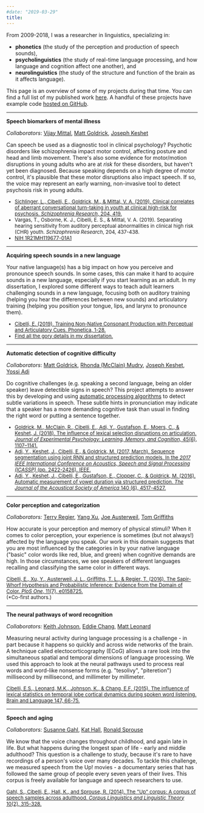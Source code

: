 ```yaml
---
#date: "2019-03-29"
title:  
---
```


From 2009-2018, I was a researcher in linguistics, specializing in:

+ **phonetics** (the study of the perception and production of speech sounds),
+ **psycholinguistics** (the study of real-time language processing, and how language and cognition affect one another), and
+ **neurolinguistics** (the study of the structure and function of the brain as it affects language).

This page is an overview of some of my  projects during that time. You can find a full list of my published work <a href = "https://scholar.google.com/citations?user=4vfpQcMAAAAJ&hl=en">here</a>. A handful of these projects have example code <a href = "https://github.com/ecibelli?tab=repositories">hosted on GitHub</a>.

-----

**Speech biomarkers of mental illness**

*Collaborators*: <a href="http://www.psychology.northwestern.edu/people/faculty/core/profiles/vijay-mittal.html">Vijay Mittal</a>, <a href="http://faculty.wcas.northwestern.edu/matt-goldrick/">Matt Goldrick</a>, <a href="http://u.cs.biu.ac.il/~jkeshet/">Joseph Keshet</a>

Can speech be used as a diagnostic tool in clinical psychology? Psychotic disorders like schizophrenia impact motor control, affecting posture and head and limb movement. There's also some evidence for motor/motion disruptions in young adults who are at *risk* for these disorders, but haven't yet been diagnosed. Because speaking depends on a high degree of motor control, it's plausible that these motor disruptions also impact speech. If so, the voice may represent an early warning, non-invasive tool to detect psychosis risk in young adults.

<font size = 2>

+ <a href = "papers/sichlingerCibelliGoldrickMittal.pdf">Sichlinger, L., Cibelli, E., Goldrick, M., & Mittal, V. A. (2019). Clinical correlates of aberrant conversational turn-taking in youth at clinical high-risk for psychosis. *Schizophrenia Research*, 204, 419.</a> 
+ Vargas, T., Osborne, K. J., Cibelli, E. S., & Mittal, V. A. (2019). Separating hearing sensitivity from auditory perceptual abnormalities in clinical high risk (CHR) youth. *Schizophrenia Research*, 204, 437-438.
+ <a href= "https://projectreporter.nih.gov/project_info_description.cfm?aid=9746454&icde=44549007"> NIH 1R21MH119677-01A1</a>

</font>

----

**Acquiring speech sounds in a new language**


Your native language(s) has a big impact on how you perceive and pronounce speech sounds. In some cases, this can make it hard to acquire sounds in a new language, especially if you start learning as an adult. In my dissertation, I explored some different ways to teach adult learners challenging sounds in a new language, focusing both on auditory training (helping you hear the differences between new sounds) and articulatory training (helping you position your tongue, lips, and larynx to pronounce them).

<font size = 2>

+ <a href = "papers/cibelli_phonetica2019.pdf"> Cibelli, E. (2019). Training Non-Native Consonant Production with Perceptual and Articulatory Cues. Phonetica, 1-28.</a> 
+ <a href="papers/cibelli_dissertation.pdf">Find all the gory details in my dissertation.</a>

</font>

----

**Automatic detection of cognitive difficulty**

<i>Collaborators</i>: <a href="http://faculty.wcas.northwestern.edu/matt-goldrick/">Matt Goldrick</a>, <a href="https://pennstate.pure.elsevier.com/en/persons/rhonda-mudry">Rhonda (McClain) Mudry</a>, <a href="http://u.cs.biu.ac.il/~jkeshet/">Joseph Keshet</a>, <a href="http://adiyoss.github.io/">Yossi Adi</a> 

Do cognitive challenges (e.g. speaking a second language, being an older speaker) leave detectible signs in speech? This project attempts to answer this by developing and using <a href = "https://github.com/MLSpeech/DeepPhoneticToolsTutorial">automatic processing algorithms</a> to detect subtle variations in speech. These subtle hints in pronunciation  may indicate that a speaker has a more demanding cognitive task than usual in finding the right word or putting a sentence together.

<font size = 2>

+ <a href = "papers/lexicalSelectionInteraction.pdf">Goldrick, M., McClain, R., Cibelli, E., Adi, Y., Gustafson, E., Moers, C., & Keshet, J. (2018). The influence of lexical selection disruptions on articulation. *Journal of Experimental Psychology: Learning, Memory, and Cognition,* 45(6), 1107–1141.</a>
+ <a href="https://arxiv.org/pdf/1610.07918.pdf">Adi, Y., Keshet, J., Cibelli, E., & Goldrick, M. (2017, March). Sequence segmentation using joint RNN and structured prediction models. In  the <i>2017 IEEE International Conference on Acoustics, Speech and Signal Processing (ICASSP)</i> (pp. 2422-2426). IEEE.</a>
+ <a href="https://pdfs.semanticscholar.org/30ae/51e58bfb6998849caa5e6059b6970bb73062.pdf">Adi, Y., Keshet, J., Cibelli, E., Gustafson, E., Clopper, C., & Goldrick, M. (2016). Automatic measurement of vowel duration via structured prediction. <i>The Journal of the Acoustical Society of America</i> 140 (6), 4517-4527.</a>

</font>

-----

**Color perception and categorization**

<i>Collaborators:</i> <a href="http://lclab.berkeley.edu/regier/">Terry Regier</a>,
<a href="http://linguistics.berkeley.edu/~yangxu/">Yang Xu</a>, <a href="http://research.clps.brown.edu/austerweil/">Joe Austerweil</a>, <a href="http://cocosci.berkeley.edu/tom/">Tom Griffiths</a>

How accurate is your perception and memory of physical stimuli? When it comes to color perception, your experience is sometimes (but not always!) affected by the language you speak. Our work in this domain suggests that you are most influenced by the categories in by your native language ("basic" color words like red, blue, and green) when cognitive demands are high. In those circumstances, we see speakers of different languages recalling and classifying the same color in different ways. 

<font size = "2"><a href="http://journals.plos.org/plosone/article?id=10.1371/journal.pone.0158725">Cibelli, E., Xu, Y., Austerweil, J. L., Griffiths, T. L., & Regier, T. (2016). The Sapir-Whorf Hypothesis and Probabilistic Inference: Evidence from the Domain of Color. *PloS One*, 11(7), e0158725.</a>
<br>(*Co-first authors.)</font>

-----

**The neural pathways of word recognition**

*Collaborators:* <a href ="http://linguistics.berkeley.edu/~kjohnson">Keith Johnson</a>, <a href ="http://changlab.ucsf.edu/edward-chang/">Eddie Chang</a>, <a href="http://profiles.ucsf.edu/matthew.leonard">Matt Leonard</a>

Measuring neural activity during language processing is a challenge - in part because it happens so quickly and across wide networks of the brain. A technique called electocorticography (ECoG) allows a rare look into the simultaneous spatial and temporal dimensions of language processing. We used this approach to look at the neural pathways used to process real words and word-like nonsense forms (e.g. "tesolivy", "piteretion") millisecond by millisecond, and millimeter by millimeter. 

<font size = 2>
<a href="papers/brainLx_cibelli2015.pdf">Cibelli, E.S., Leonard, M.K., Johnson, K., & Chang, E.F. (2015). The influence of lexical statistics on temporal lobe cortical dynamics during spoken word listening. Brain and Language 147, 66-75.</a>
</font>

-----

**Speech and aging**

*Collaborators:* <a href="http://linguistics.berkeley.edu/~gahl">Susanne Gahl</a>, 
<a href="http://www.linguistics.northwestern.edu/people/current-graduate-students/">Kat Hall</a>, 
<a href="http://linguistics.berkeley.edu/person/98">Ronald Sprouse</a></i>

We know that the voice changes throughout childhood, and again late in life. But what happens during the longest span of life - early and middle adulthood? This question is a challenge to study, because it's rare to have recordings of a person's voice over many decades. To tackle this challenge, we measured speech from the Up! movies - a documentary series that has followed the same group of people every seven years of their lives. This corpus is freely available for language and speech researchers to use.

<font size="2">
<a href="http://www.linguistics.berkeley.edu/~gahl/upRev.pdf"> Gahl, S., Cibelli, E., Hall, K., and Sprouse, R. (2014). The "Up" corpus: A corpus of speech samples across adulthood. <i>Corpus Linguistics and Linguistic Theory</i> 10(2), 315-328.</a>
</font>
